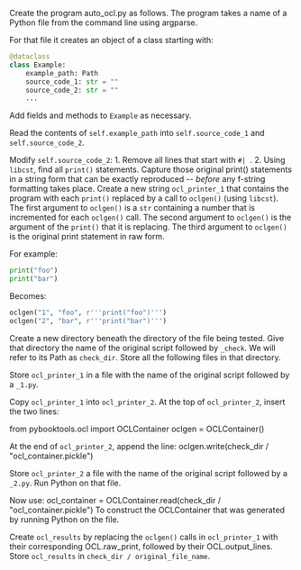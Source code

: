 Create the program auto_ocl.py as follows.
The program takes a name of a Python file from the command line using argparse.

For that file it creates an object of a class starting with:

```python
@dataclass
class Example:
    example_path: Path
    source_code_1: str = ""
    source_code_2: str = ""
    ...
```

Add fields and methods to `Example` as necessary.


Read the contents of `self.example_path` into `self.source_code_1` and `self.source_code_2`.

Modify `self.source_code_2`:
    1. Remove all lines that start with `#| `.
    2. Using `libcst`, find all `print()` statements.
Capture those original print() statements in a string form that can be exactly reproduced -- *before* any f-string formatting takes place.
Create a new string `ocl_printer_1` that contains the program with each `print()` replaced by a call to `oclgen()` (using `libcst`). 
The first argument to `oclgen()` is a `str` containing a number that is incremented for each `oclgen()` call.
The second argument to `oclgen()` is the argument of the `print()` that it is replacing.
The third argument to `oclgen()` is the original print statement in raw form.

For example:

```python
print("foo")
print("bar")
```

Becomes:

```python
oclgen("1", "foo", r'''print("foo")''')
oclgen("2", "bar", r'''print("bar")''')
```

Create a new directory beneath the directory of the file being tested.
Give that directory the name of the original script followed by `_check`.
We will refer to its Path as `check_dir`.
Store all the following files in that directory.

Store `ocl_printer_1` in a file with the name of the original script followed by a `_1.py`.

Copy `ocl_printer_1` into `ocl_printer_2`.
At the top of `ocl_printer_2`, insert the two lines:

from pybooktools.ocl import OCLContainer
oclgen = OCLContainer()

At the end of `ocl_printer_2`, append the line:
oclgen.write(check_dir / "ocl_container.pickle")

Store `ocl_printer_2` a file with the name of the original script followed by a `_2.py`.
Run Python on that file.

Now use:
ocl_container = OCLContainer.read(check_dir / "ocl_container.pickle")
To construct the OCLContainer that was generated by running Python on the file.

Create `ocl_results` by replacing the `oclgen()` calls in `ocl_printer_1` with their corresponding OCL.raw_print,
followed by their OCL.output_lines.
Store `ocl_results` in `check_dir / original_file_name`.
